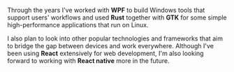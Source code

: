 Through the years I've worked with **WPF** to build
Windows tools that support users' workflows and used **Rust** together with **GTK** for
some simple high-performance applications that run on Linux.

I also plan to look into other popular technologies and frameworks that aim to
bridge the gap between devices and work everywhere.
Although I've been using **React** extensively for web development,
I'm also looking forward to working with **React native** more in the future.
